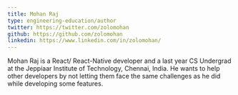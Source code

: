 ```yaml
---
title: Mohan Raj
type: engineering-education/author
twitter: https://twitter.com/zolomohan
github: https://github.com/zolomohan
linkedin: https://www.linkedin.com/in/zolomohan/
---
```

Mohan Raj is a React/ React-Native developer and a last year CS Undergrad at the Jeppiaar Institute of Technology, Chennai, India. He wants to help other developers by not letting them face the same challenges as he did while developing some features.
